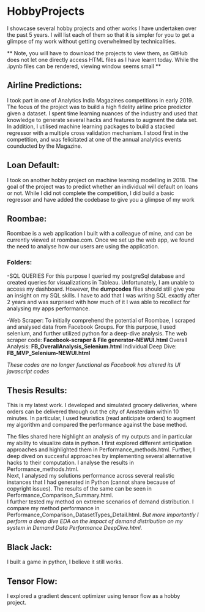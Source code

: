 # HobbyProjects
I showcase several hobby projects and other works I have undertaken over the past 5 years. I will list each of them so that it is simpler for you to get a glimpse of my work without getting overwhelmed by technicalities.


** Note, you will have to download the projects to view them, as GitHub does not let one directly access HTML files as I have learnt today. While the .ipynb files can be rendered, viewing window seems small **

## Airline Predictions:  
I took part in one of Analytics India Magazines competitions in early 2019. The focus of the project was to build a high fidelity airline price predictor given a dataset.
I spent time learning nuances of the industry and used that knowledge to generate several hacks and features to augment the data set. 
In addition, I utilised machine learning packages to build a stacked regressor with a multiple cross validation mechanism. 
I stood first in the competition, and was felicitated at one of the annual analytics events counducted by the Magazine.

## Loan Default:
I took on another hobby project on machine learning modelling in 2018. 
The goal of the project was to predict whether an individual will default on loans or not. 
While I did not complete the competition, I did build a basic regressor and have added the codebase to give you a glimpse of my work

## Roombae:  
Roombae is a web application I built with a colleague of mine, and can be currently viewed at roombae.com. 
Once we set up the web app, we found the need to analyse how our users are using the application.
### Folders:
-SQL QUERIES
For this purpose I queried my postgreSql database and created queries for visualizations in Tableau. 
Unfortunately, I am unable to access my dashboard. However, the **dumpcodes** files should still give you an insight on my SQL skills. 
I have to add that I was writing SQL exactly after 2 years and was surprised with how much of it I was able to recollect for analysing my apps performance.

-Web Scraper:
To initially comprehend the potential of Roombae, I scraped and analysed data from Facebook Groups. For this purpose, I used selenium, and further utilized python for a deep-dive analysis.
The web scraper code: **Facebook-scraper & File generator-NEWUI.html**
Overall Analysis: **FB_OverallAnalysis_Selenium.html**
Individual Deep Dive: **FB_MVP_Selenium-NEWUI.html**  

_These codes are no longer functional as Facebook has altered its UI javascript codes_

## Thesis Results:
This is my latest work. I developed and simulated grocery deliveries, where orders can be delivered through out the city of Amsterdam within 10 minutes. 
In particular, I used heuristics (read anticipate orders) to augment my algorithm and compared the performance against the base method.

The files shared here highlight an analysis of my outputs and in particular my ability to visualize data in python.
I first explored different anticipation approaches and highlighted them in Performance_methods.html. 
Further, I deep dived on succesful approaches by implementing several alternative hacks to their computation. I analyse the results in Performance_methods.html.  
Next, I analysed my solutions performance across several realistic instances that I had generated in Python (cannot share because of copyright issues). The results of the same can be seen in Performance_Comparison_Summary.html.  
I further tested my method on extreme scenarios of demand distribution. I compare my method performance in Performance_Comparison_DatasetTypes_Detail.html. _But more importantly I perform a deep dive EDA on the impact of demand distribution on my system in Demand Data Performance DeepDive.html._

## Black Jack:
I built a game in python, I believe it still works. 

## Tensor Flow:
I explored a gradient descent optimizer using tensor flow as a hobby project.



